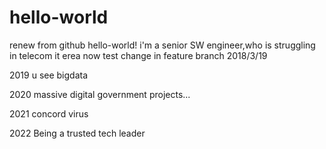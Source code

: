 # hello-world
renew from github hello-world!
i'm a senior SW engineer,who is struggling in telecom it erea now
test change in feature branch 2018/3/19

2019
u see bigdata

2020
massive digital government projects...

2021
concord virus

2022
Being a trusted tech leader